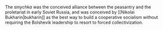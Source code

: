 
The *smychka* was the conceived alliance between the peasantry and the proletariat in early Soviet Russia, and was conceived by [[Nikolai Bukharin|bukharin]] as the best way to build a cooperative socialism without requiring the Bolshevik leadership to resort to forced collectivization.
